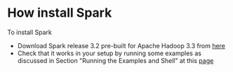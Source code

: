 # How install Spark

To install Spark
- Download Spark release 3.2 pre-built for Apache Hadoop 3.3 from [here](https://spark.apache.org/downloads.html)
- Check that it works in your setup by running some examples as discussed in Section "Running the Examples and Shell" at this [page](https://spark.apache.org/docs/latest/)
